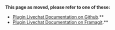 **This page as moved, please refer to one of these:**

* [Plugin Livechat Documentation on Github](https://johnxlivingston.github.io/peertube-plugin-livechat/documentation/admin/).**
* [Plugin Livechat Documentation on Framagit](https://livingston.frama.io/peertube-plugin-livechat/documentation/admin/).**
